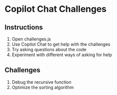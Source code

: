 # Copilot Chat Challenges

## Instructions
1. Open challenges.js
2. Use Copilot Chat to get help with the challenges
3. Try asking questions about the code
4. Experiment with different ways of asking for help

## Challenges
1. Debug the recursive function
2. Optimize the sorting algorithm
